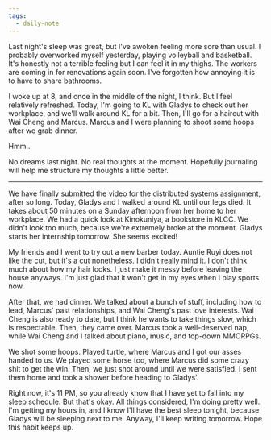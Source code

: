 ```yaml
---
tags:
  - daily-note
---
```

Last night's sleep was great, but I've awoken feeling more sore than usual. I probably overworked myself yesterday, playing volleyball and basketball. It's honestly not a terrible feeling but I can feel it in my thighs. The workers are coming in for renovations again soon. I've forgotten how annoying it is to have to share bathrooms.

I woke up at 8, and once in the middle of the night, I think. But I feel relatively refreshed. Today, I'm going to KL with Gladys to check out her workplace, and we'll walk around KL for a bit. Then, I'll go for a haircut with Wai Cheng and Marcus. Marcus and I were planning to shoot some hoops after we grab dinner.

Hmm..

No dreams last night. No real thoughts at the moment. Hopefully journaling will help me structure my thoughts a little better.

---
We have finally submitted the video for the distributed systems assignment, after so long. Today, Gladys and I walked around KL until our legs died. It takes about 50 minutes on a Sunday afternoon from her home to her workplace. We had a quick look at Kinokuniya, a bookstore in KLCC. We didn't look too much, because we're extremely broke at the moment. Gladys starts her internship tomorrow. She seems excited!

My friends and I went to try out a new barber today. Auntie Ruyi does not like the cut, but it's a cut nonetheless. I didn't really mind it. I don't think much about how my hair looks. I just make it messy before leaving the house anyways. I'm just glad that it won't get in my eyes when I play sports now.

After that, we had dinner. We talked about a bunch of stuff, including how to lead, Marcus' past relationships, and Wai Cheng's past love interests. Wai Cheng is also ready to date, but I think he wants to take things slow, which is respectable. Then, they came over. Marcus took a well-deserved nap, while Wai Cheng and I talked about piano, music, and top-down MMORPGs.

We shot some hoops. Played turtle, where Marcus and I got our asses handed to us. We played some horse too, where Marcus did some crazy shit to get the win. Then, we just shot around until we were satisfied. I sent them home and took a shower before heading to Gladys'.

Right now, it's 11 PM, so you already know that I have yet to fall into my sleep schedule. But that's okay. All things considered, I'm doing pretty well. I'm getting my hours in, and I know I'll have the best sleep tonight, because Gladys will be sleeping next to me. Anyway, I'll keep writing tomorrow. Hope this habit keeps up.